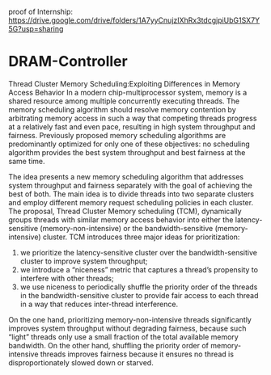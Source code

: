 proof of Internship: https://drive.google.com/drive/folders/1A7yyCnujzIXhRx3tdcgjpiUbG1SX7Y5G?usp=sharing
# DRAM-Controller

Thread Cluster Memory Scheduling:Exploiting Differences in Memory Access Behavior
In a modern chip-multiprocessor system, memory is a shared resource among multiple concurrently executing threads. The memory scheduling algorithm should resolve memory contention by arbitrating memory access in such a way that competing threads progress at a relatively fast and even pace, resulting in high system throughput and fairness. Previously proposed memory scheduling algorithms are predominantly optimized for only one of these objectives: no scheduling algorithm provides the best system throughput and best fairness at the same time.



The idea presents a new memory scheduling algorithm that addresses system throughput and fairness separately with the goal of achieving the best of both. The main idea is to divide threads into two separate clusters and employ different memory request scheduling policies in each cluster. The proposal, Thread Cluster Memory scheduling (TCM), dynamically groups threads with similar memory access behavior into either the latency-sensitive (memory-non-intensive) or the bandwidth-sensitive (memory-intensive) cluster. 
TCM introduces three major ideas for prioritization: 
1) we prioritize the latency-sensitive cluster over the bandwidth-sensitive cluster to improve system throughput; 
2) we introduce a “niceness” metric that captures a thread’s propensity to interfere with other threads; 
3) we use niceness to periodically shuffle the priority order of the threads in the bandwidth-sensitive cluster to provide fair access to each thread in a way that reduces inter-thread interference. 

On the one hand, prioritizing memory-non-intensive threads significantly improves system throughput without degrading fairness, because such “light” threads only use a small fraction of the total available memory bandwidth. On the other hand, shuffling the priority order of memory-intensive threads improves fairness because it ensures no thread is disproportionately slowed down or starved.
